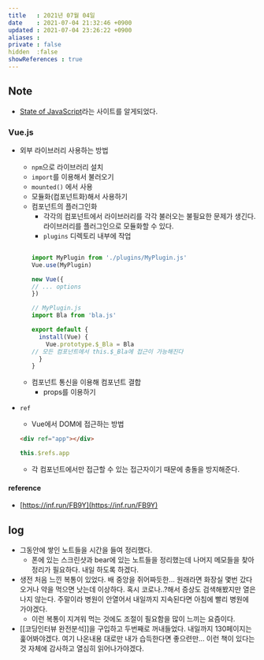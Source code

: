 ```yaml
---
title   : 2021년 07월 04일 
date    : 2021-07-04 21:32:46 +0900
updated : 2021-07-04 23:26:22 +0900
aliases : 
private : false
hidden  :false
showReferences : true
---
```

## Note
- [State of JavaScript](https://2020.stateofjs.com/en-US/)라는 사이트를 알게되었다.  
 
### Vue.js
- 외부 라이브러리 사용하는 방법
  - `npm`으로 라이브러리 설치
  - `import`를 이용해서 불러오기  
  - `mounted()` 에서 사용
  - 모듈화(컴포넌트화)해서 사용하기
  - 컴포넌트의 플러그인화
    - 각각의 컴포넌트에서 라이브러리를 각각 불러오는 불필요한 문제가 생긴다. 라이브러리를 플러그인으로 모듈화할 수 있다.
    - `plugins` 디렉토리 내부에 작업
    ```javascript
    
    import MyPlugin from './plugins/MyPlugin.js'
    Vue.use(MyPlugin)
    
    new Vue({
    // ... options
    })
    
    // MyPlugin.js
    import Bla from 'bla.js'
    
    export default {
      install(Vue) {
        Vue.prototype.$_Bla = Bla 
	// 모든 컴포넌트에서 this.$_Bla에 접근이 가능해진다
      }
    }
    ```
  - 컴포넌트 통신을 이용해 컴포넌트 결합
    - props를 이용하기
     
- `ref`  
  - Vue에서 DOM에 접근하는 방법
  ```html
  <div ref="app"></div>
  ```
  ```javascript
  this.$refs.app
  ```
  - 각 컴포넌트에서만 접근할 수 있는 접근자이기 때문에 충돌을 방지해준다. 
#### reference
- [https://inf.run/FB9Y](https://inf.run/FB9Y)

## log  
- 그동안에 쌓인 노트들을 시간을 들여 정리했다. 
  - 폰에 있는 스크린샷과 bear에 있는 노트들을 정리했는데 나머지 메모들을 찾아 정리가 필요하다. 내일 하도록 하겠다.
- 생전 처음 느낀 복통이 있었다. 배 중앙을 쥐어짜듯한... 원래라면 화장실 몇번 갔다오거나 약을 먹으면 낫는데 이상하다. 혹시 코로나..?해서 증상도 검색해봤지만 열은 나지 않는다. 주말이라 병원이 안열어서 내일까지 지속된다면 아침에 빨리 병원에 가야겠다.  
  - 이런 복통이 지겨워 먹는 것에도 조절이 필요함을 많이 느끼는 요즘이다.  
- [[코딩인터뷰 완전분석]]을 구입하고 두번째로 꺼내들었다. 내일까지 130페이지는 훑어봐야겠다. 여기 나온내용 대로만 내가 습득한다면 좋으련만... 이런 책이 있다는 것 자체에 감사하고 열심히 읽어나가야겠다.  
  
  
